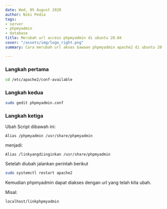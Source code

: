 ```yaml
---
date: Wed, 05 August 2020
author: Niki Pedia
tags:
- server
- phpmyadmin
- database
title: Merubah url access phpmyadmin di ubuntu 20.04
cover: "/assets/img/logo_right.png"
summary: Cara merubah url akses bawaan phpmyadmin apache2 di ubuntu 20.04

---
```

### Langkah pertama

```bash
cd /etc/apache2/conf-available
```

### Langkah kedua

```bash
sudo gedit phpmyadmin.conf
```

### Langkah ketiga

Ubah Script dibawah ini:

```apacheconf
Alias /phpmyadmin /usr/share/phpmyadmin
```

menjadi:

```apacheconf
Alias /linkyangdiinginkan /usr/share/phpmyadmin
```

Setelah diubah jalankan perintah berikut

```bash
sudo systemctl restart apache2
```

Kemudian phpmyadmin dapat diakses dengan url yang telah kita ubah.

Misal:

`localhost/linkphpmyadmin`
